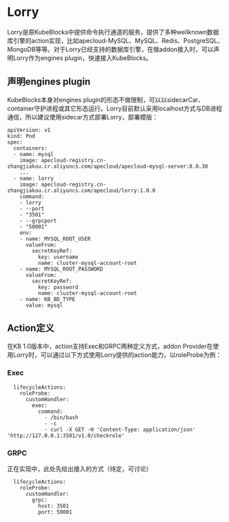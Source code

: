 # Lorry
Lorry是原KubeBlocks中提供命令执行通道的服务，提供了多种wellknown数据库引擎的action实现，比如apecloud-MySQL、MySQL、Redis、PostgreSQL、MongoDB等等。对于Lorry已经支持的数据库引擎，在做addon接入时，可以声明Lorry作为engines plugin，快速接入KubeBlocks。

## 声明engines plugin
KubeBlocks本身对engines plugin的形态不做限制，可以以sidecarCar、container守护进程或其它形态运行。Lorry目前默认采用localhost方式与DB进程通信，所以建议使用sidecar方式部署Lorry，部署模版：
```
apiVersion: v1
kind: Pod
spec:
  containers:
  - name: mysql
    image: apecloud-registry.cn-zhangjiakou.cr.aliyuncs.com/apecloud/apecloud-mysql-server:8.0.30
    ...
  - name: lorry
    image: apecloud-registry.cn-zhangjiakou.cr.aliyuncs.com/apecloud/lorry:1.0.0
    command:
    - lorry
    - --port
    - "3501"
    - --grpcport
    - "50001"
    env:
    - name: MYSQL_ROOT_USER
      valueFrom:
        secretKeyRef:
          key: username
          name: cluster-mysql-account-root
    - name: MYSQL_ROOT_PASSWORD
      valueFrom:
        secretKeyRef:
          key: password
          name: cluster-mysql-account-root
    - name: KB_BD_TYPE
      value: mysql
```

## Action定义
在KB 1.0版本中，action支持Exec和GRPC两种定义方式，addon Provider在使用Lorry时，可以通过以下方式使用Lorry提供的action能力，以roleProbe为例：

### Exec
```
  lifecycleActions:
    roleProbe:
      customHandler:
        exec:
          command:
            - /bin/bash
            - -c
            - curl -X GET -H 'Content-Type: application/json' 'http://127.0.0.1:3501/v1.0/checkrole'
```

### GRPC
正在实现中，此处先给出接入的方式（待定，可讨论）
```
  lifecycleActions:
    roleProbe:
      customHandler:
        grpc:
          host: 3501
          port: 50001
```
              
